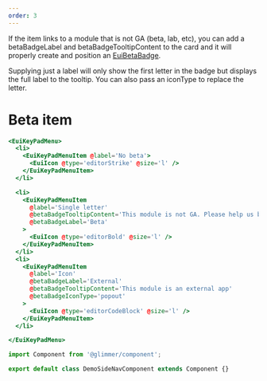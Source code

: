 ```yaml
---
order: 3
---
```


<EuiText>
	<p>
		If the item links to a module that is not GA (beta, lab, etc), you can add a <EuiCode>betaBadgeLabel</EuiCode> and <EuiCode>betaBadgeTooltipContent</EuiCode> to the card and it will properly create and position an <a href="/docs/core/docs/navigation/key-pad-menu">EuiBetaBadge</a>.
  </p>

  <p>
  Supplying just a label will only show the first letter in the badge but displays the full label to the tooltip. You can also pass an <EuiCode>iconType</EuiCode> to replace the letter.
  </p>

</EuiText>
<EuiSpacer/>

# Beta item

```hbs template
<EuiKeyPadMenu>
  <li>
    <EuiKeyPadMenuItem @label='No beta'>
      <EuiIcon @type='editorStrike' @size='l' />
    </EuiKeyPadMenuItem>
  </li>

  <li>
    <EuiKeyPadMenuItem
      @label='Single letter'
      @betaBadgeTooltipContent='This module is not GA. Please help us by reporting any bugs.'
      @betaBadgeLabel='Beta'
    >
      <EuiIcon @type='editorBold' @size='l' />
    </EuiKeyPadMenuItem>
  </li>
  <li>
    <EuiKeyPadMenuItem
      @label='Icon'
      @betaBadgeLabel='External'
      @betaBadgeTooltipContent='This module is an external app'
      @betaBadgeIconType='popout'
    >
      <EuiIcon @type='editorCodeBlock' @size='l' />
    </EuiKeyPadMenuItem>
  </li>

</EuiKeyPadMenu>
```

```js component
import Component from '@glimmer/component';

export default class DemoSideNavComponent extends Component {}
```
